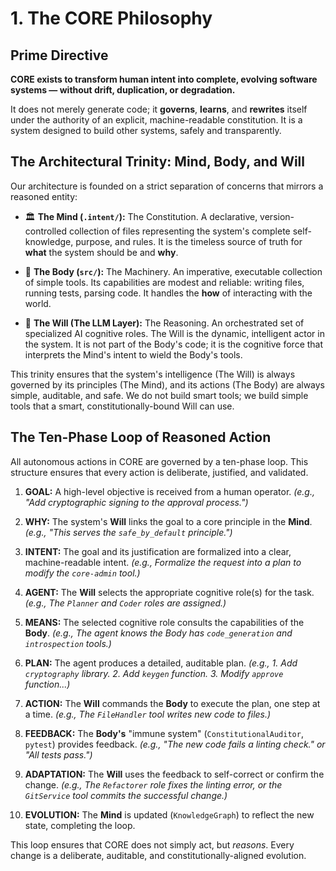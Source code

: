 # 1. The CORE Philosophy

## Prime Directive

**CORE exists to transform human intent into complete, evolving software systems — without drift, duplication, or degradation.**

It does not merely generate code; it **governs**, **learns**, and **rewrites** itself under the authority of an explicit, machine-readable constitution. It is a system designed to build other systems, safely and transparently.

## The Architectural Trinity: Mind, Body, and Will

Our architecture is founded on a strict separation of concerns that mirrors a reasoned entity:

*   🏛️ **The Mind (`.intent/`):** The Constitution. A declarative, version-controlled collection of files representing the system's complete self-knowledge, purpose, and rules. It is the timeless source of truth for **what** the system should be and **why**.

*   🦾 **The Body (`src/`):** The Machinery. An imperative, executable collection of simple tools. Its capabilities are modest and reliable: writing files, running tests, parsing code. It handles the **how** of interacting with the world.

*   🧠 **The Will (The LLM Layer):** The Reasoning. An orchestrated set of specialized AI cognitive roles. The Will is the dynamic, intelligent actor in the system. It is not part of the Body's code; it is the cognitive force that interprets the Mind's intent to wield the Body's tools.

This trinity ensures that the system's intelligence (The Will) is always governed by its principles (The Mind), and its actions (The Body) are always simple, auditable, and safe. We do not build smart tools; we build simple tools that a smart, constitutionally-bound Will can use.

## The Ten-Phase Loop of Reasoned Action

All autonomous actions in CORE are governed by a ten-phase loop. This structure ensures that every action is deliberate, justified, and validated.

1.  **GOAL:** A high-level objective is received from a human operator.
    *(e.g., "Add cryptographic signing to the approval process.")*

2.  **WHY:** The system's **Will** links the goal to a core principle in the **Mind**.
    *(e.g., "This serves the `safe_by_default` principle.")*

3.  **INTENT:** The goal and its justification are formalized into a clear, machine-readable intent.
    *(e.g., Formalize the request into a plan to modify the `core-admin` tool.)*

4.  **AGENT:** The **Will** selects the appropriate cognitive role(s) for the task.
    *(e.g., The `Planner` and `Coder` roles are assigned.)*

5.  **MEANS:** The selected cognitive role consults the capabilities of the **Body**.
    *(e.g., The agent knows the Body has `code_generation` and `introspection` tools.)*

6.  **PLAN:** The agent produces a detailed, auditable plan.
    *(e.g., 1. Add `cryptography` library. 2. Add `keygen` function. 3. Modify `approve` function...)*

7.  **ACTION:** The **Will** commands the **Body** to execute the plan, one step at a time.
    *(e.g., The `FileHandler` tool writes new code to files.)*

8.  **FEEDBACK:** The **Body's** "immune system" (`ConstitutionalAuditor`, `pytest`) provides feedback.
    *(e.g., "The new code fails a linting check." or "All tests pass.")*

9.  **ADAPTATION:** The **Will** uses the feedback to self-correct or confirm the change.
    *(e.g., The `Refactorer` role fixes the linting error, or the `GitService` tool commits the successful change.)*

10. **EVOLUTION:** The **Mind** is updated (`KnowledgeGraph`) to reflect the new state, completing the loop.

This loop ensures that CORE does not simply act, but *reasons*. Every change is a deliberate, auditable, and constitutionally-aligned evolution.